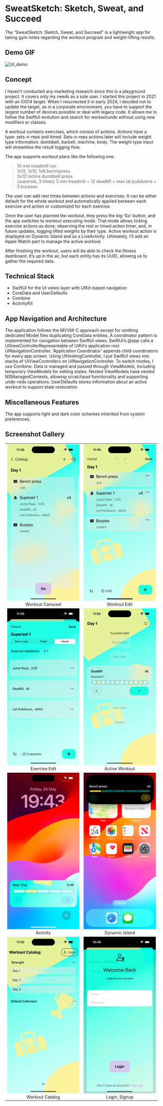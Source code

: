 #  SweatSketch: Sketch, Sweat, and Succeed
The “SweatSketch: Sketch, Sweat, and Succeed” is a lightweight app for taking gym notes regarding the workout program and weight-lifting results.

## Demo GIF
![UI_demo](https://github.com/aibar-pro/SweatSketch_Public/blob/b7a0a88470c2ad98e361dcafae8e0081bdbf6878/SweatSketch/Resources/AppDemos/SweatSketch_Demo_ActiveWorkout.gif)

## Concept
I haven’t conducted any marketing research since this is a playground project. It covers only my needs as a sole user. I started this project in 2021 with an iOS14 target. When I resurrected it in early 2024, I decided not to update the target, as in a corporate environment, you have to support the largest number of devices possible or deal with legacy code. It allows me to follow the SwiftUI evolution and search for workarounds without using new modifiers or classes.

A workout contains exercises, which consist of actions. Actions have a type: sets-n-reps and timed. Sets-n-reps actions later will include weight type information: dumbbell, barbell, machine, body. The weight type input will streamline the result logging flow.

The app supports workout plans like the following one. 

> 10 min treadmill run  
1x12, 1x10, 1x8 benchpress  
3x12 incline dumbbell press  
(superset, 3 times) 3 min treadmill + 12 deadlift + max lat pulldowns + 5 burpees 

The user can add rest times between actions and exercises. It can be either default for the whole workout and automatically applied between each exercise and action or customized for each exercise.

Once the user has planned the workout, they press the big ‘Go’ button, and the app switches to workout executing mode. That mode allows ticking exercise actions as done, observing the rest or timed action timer, and, in future updates, logging lifted weights by their type. 
Active workout action is displayed on Dynamic Island and as a LiveActivity. Ultimately, I’ll add an Apple Watch part to manage the active workout. 

After finishing the workout, users will be able to check the fitness dashboard. It’s up in the air, but each entity has its UUID, allowing us to gather the required data.

## Technical Stack
- SwiftUI for the UI views layer with UIKit-based navigation
- CoreData and UserDefaults
- Combine
- ActivityKit

## App Navigation and Architecture
The application follows the MVVM-C approach except for omitting dedicated Model files duplicating CoreData entities.
A coordinator pattern is implemented for navigation between SwiftUI views. SwiftUI’s @app calls a UIViewControllerRepresentable of UIKit’s application root UINavigationController. ‘Application Coordinator’ appends child coordinators for every app screen. Using UIHostingController, I put SwiftUI views into stacks of UIViewControllers on UINavigationController. To switch modes, I use Combine.
Data is managed and passed through ViewModels, including temporary ViewModels for editing states. Nested ViewModels have nested NSManagedContexts, allowing scratchpad functionality and supporting undo-redo operations. UserDefaults stores information about an active workout to support state restoration.

## Miscellaneous Features
The app supports light and dark color schemes inherited from system preferences.

## Screenshot Gallery
| | |
| :---: | :---: | 
| <img src="./SweatSketch/Resources/AppDemos/SweatSketchDemo_1.png" alt="Carousel" width="250" height="auto"><br> Workout Carousel | <img src="./SweatSketch/Resources/AppDemos/SweatSketchDemo_2.png" alt="Workout Edit" width="250" height="auto"><br> Workout Edit |
| <img src="./SweatSketch/Resources/AppDemos/SweatSketchDemo_3.png" alt="Exercise Edit" width="250" height="auto"><br> Exercise Edit | <img src="./SweatSketch/Resources/AppDemos/SweatSketchDemo_4.png" alt="Active Workout" width="250" height="auto"><br> Active Workout |
| <img src="./SweatSketch/Resources/AppDemos/SweatSketchDemo_5.1.png" alt="Interactive Activity" width="250" height="auto"><br> Activity | <img src="./SweatSketch/Resources/AppDemos/SweatSketchDemo_5.2.png" alt="Dynamic Island" width="250" height="auto"><br> Dynamic Island |
| <img src="./SweatSketch/Resources/AppDemos/SweatSketchDemo_6.png" alt="Dynamic Island" width="250" height="auto"><br> Workout Catalog | <img src="./SweatSketch/Resources/AppDemos/SweatSketchDemo_7.png" alt="Catalog" width="250" height="auto"><br> Login, Signup |
